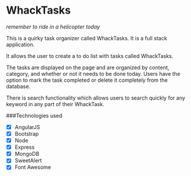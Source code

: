 # WhackTasks
*remember to ride in a helicopter today*

This is a quirky task organizer called WhackTasks. It is a full stack application.

It allows the user to create a to do list with tasks called WhackTasks.

The tasks are displayed on the page and are organized by content, category, and whether or not it needs to be done today. Users have the option to mark the task completed or delete it completely from the database.

There is search functionality which allows users to search quickly for any keyword in any part of their WhackTask.

###Technologies used

- [x] AngularJS
- [x] Bootstrap
- [x] Node
- [x] Express
- [x] MongoDB
- [x] SweetAlert
- [x] Font Awesome
